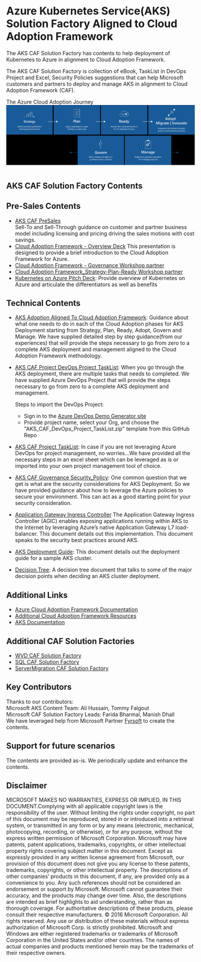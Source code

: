 # Azure Kubernetes Service(AKS) Solution Factory Aligned to Cloud Adoption Framework # 
The AKS CAF Solution Factory has contents to help deployment of Kubernetes to Azure in alignment to Cloud Adoption Framework. 

The AKS CAF Solution Factory is collection of eBook, TaskList in DevOps Project and Excel, Security Policies suggestions that can help Microsoft customers and partners to deploy and manage AKS in alignment to Cloud Adoption Framework (CAF).  

The Azure Cloud Adoption Journey
 ![CAF](/CAF.png)

## AKS CAF Solution Factory Contents

## Pre-Sales Contents    
 * [AKS CAF PreSales](https://github.com/faridabharmal/AKS_CAF_SolutionFactory/blob/master/TechnicalEnablement)   
 Sell-To and Sell-Through guidance on customer and partner business model including licensing and pricing driving the sales motions with cost savings.
 * [Cloud Adoption Framework - Overview Deck](https://github.com/faridabharmal/AKS_CAF_SolutionFactory/blob/master/SalesEnablement/Cloud%20Adoption%20Framework%20-%20Overview_partner.pptx)
 This presentation is designed to provide a brief introduction to the Cloud Adoption Framework for Azure.
 * [Cloud Adoption Framework - Governance Workshop partner](https://github.com/faridabharmal/AKS_CAF_SolutionFactory/blob/master/SalesEnablement/Cloud%20Adoption%20Framework%20-%20Governance%20Workshop_partner.pptx)
 * [Cloud Adoption Framework_Strategy-Plan-Ready Workshop partner](https://github.com/faridabharmal/AKS_CAF_SolutionFactory/blob/master/SalesEnablement/Cloud%20Adoption%20Framework_Strategy-Plan-Ready%20Workshop_partner.pptx)
* [Kubernetes on Azure Pitch Deck](https://github.com/faridabharmal/AKS_CAF_SolutionFactory/blob/master/SalesEnablement/Kubernetes%20on%20Azure%20Pitch%20Deck.pptx): Provide overview of Kubernetes on Azure and articulate the differentiators as well as benefits

## Technical Contents
*  [AKS Adoption Aligned To Cloud Adoption Framework](TechnicalEnablement/AKS-adoption-aligned-to-cloud-adoption-framework.md):
Guidance about what one needs to do in each of the Cloud Adoption phases for AKS Deployment starting from Strategy, Plan, Ready, Adopt, Govern and Manage. We have supplied detailed step by step guidance(from our experiences) that will provide the steps necessary to go from zero to a complete AKS deployment and management aligned to the Cloud Adoption Framework methodology.  

*  [AKS CAF Project DevOps Project TaskList](TechnicalEnablement/AKS_CAF_DevOps_Project_TaskList.zip):
When you go through the AKS deployment, there are multiple tasks that needs to completed. We have supplied Azure DevOps Project that will provide the steps necessary to go from zero to a complete AKS deployment and management. 

    Steps to import the DevOps Project:  
    * Sign in to the [Azure DevOps Demo Generator site](https://azuredevopsdemogenerator.azurewebsites.net/)  
    * Provide project name, select your Org, and choose the "AKS_CAF_DevOps_Project_TaskList.zip" template from this GitHub Repo 

*  [AKS CAF Project TaskList](TechnicalEnablement/AKS_CAF_Project_TaskList.xlsx):
In case if you are not leveraging Azure DevOps for project management, no worries...We have provided all the necessary steps in an excel sheet which can be leveraged as is or imported into your own project management tool of choice.  

 *  [AKS CAF Governance Security_Policy](TechnicalEnablement/AKS_CAF_Governance_Security_Policy.xlsx):
 One common question that we get is what are the security considerations for AKS Deployment. So we have provided guidance about how to leverage the Azure policies to secure your environment. This can act as a good starting point for your security consideration. 

* [Application Gateway Ingress Controller](TechnicalEnablement/aks-appgw-ingress-controller.md)
The Application Gateway Ingress Controller (AGIC) enables exposing applications running within AKS to the Internet by leveraging Azure’s native Application Gateway L7 load-balancer. This document details out this implementation.
This document speaks to the security best practices around AKS.
* [AKS Deployment Guide](TechnicalEnablement/aks-getting-started.md): This document details out the deployment guide for a sample AKS cluster.
* [Decision Tree](TechnicalEnablement/aks-decision-tree.md): A decision tree document that talks to some of the major decision points when deciding an AKS cluster deployment.

## Additional Links

 * [Azure Cloud Adoption Framework Documentation](https://azure.microsoft.com/en-us/cloud-adoption-framework)
 * [Additional Cloud Adoption Framework Resources](https://www.microsoft.com/azure/partners/b/enable/cloud-adoption-framework)
 * [AKS Documentation](https://docs.microsoft.com/en-us/azure/aks/) 

 ## Additional CAF Solution Factories
 * [WVD CAF Solution Factory](https://github.com/Azure/CAF_WVD_SolutionFactory)  
 * [SQL CAF Solution Factory](https://github.com/Azure/SQL_CAF_SolutionFactory)  
 * [ServerMigration CAF Solution Factory](https://github.com/Azure/ServerMigration_CAF_SolutionFactory)   

## Key Contributors
Thanks to our contributors:  
Microsoft AKS Content Team: Ali Hussain, Tommy Falgout  
Microsoft CAF Solution Factory Leads: Farida Bharmal, Manish Dhall  
We have leveraged help from Microsoft Partner [Fyrsoft](https://www.fyrsoft.com/) to create the contents.

## Support for future scenarios
The contents are provided as-is. We periodically update and enhance the contents. 


## Disclaimer  
MICROSOFT MAKES NO WARRANTIES, EXPRESS OR IMPLIED, IN THIS DOCUMENT.Complying with all applicable copyright laws is the responsibility of the user. Without limiting the rights under copyright, no part of this document may be reproduced, stored in or introduced into a retrieval system, or transmitted in any form or by any means (electronic, mechanical, photocopying, recording, or otherwise), or for any purpose, without the express written permission of Microsoft Corporation. Microsoft may have patents, patent applications, trademarks, copyrights, or other intellectual property rights covering subject matter in this document. Except as expressly provided in any written license agreement from Microsoft, our provision of this document does not give you any license to these patents, trademarks, copyrights, or other intellectual property. The descriptions of other companies’ products in this document, if any, are provided only as a convenience to you. Any such references should not be considered an endorsement or support by Microsoft. Microsoft cannot guarantee their accuracy, and the products may change over time. Also, the descriptions are intended as brief highlights to aid understanding, rather than as thorough coverage. For authoritative descriptions of these products, please consult their respective manufacturers. © 2016 Microsoft Corporation. All rights reserved. Any use or distribution of these materials without express authorization of Microsoft Corp. is strictly prohibited. Microsoft and Windows are either registered trademarks or trademarks of Microsoft Corporation in the United States and/or other countries. The names of actual companies and products mentioned herein may be the trademarks of their respective owners.

